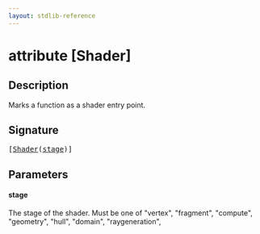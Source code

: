 ```yaml
---
layout: stdlib-reference
---
```


# attribute [Shader]

## Description

Marks a function as a shader entry point.

## Signature

<pre>
[<a href="shader-0.md">Shader</a>(<a href="shader-0.md#decl-stage" class="code_param">stage</a>)]
</pre>

## Parameters

####  <a id="decl-stage"></a>stage
The stage of the shader. Must be one of "vertex", "fragment", "compute", "geometry", "hull", "domain", "raygeneration",



<script>
// Fix .md links to .html when on ReadTheDocs
if (window.location.hostname.includes('readthedocs') || 
    window.location.hostname.includes('rtfd.io')) {
  document.addEventListener('DOMContentLoaded', function() {
    const links = document.querySelectorAll('a');
    links.forEach(link => {
      if (link.getAttribute('href') && link.getAttribute('href').endsWith('.md')) {
        link.href = link.href.replace(/\.md($|#|\?)/, '.html$1');
      }
    });
  });
}
</script>
